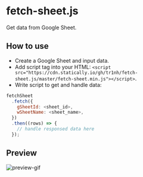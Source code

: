 # fetch-sheet.js

Get data from Google Sheet.

## How to use

- Create a Google Sheet and input data.
- Add script tag into your HTML: `<script src="https://cdn.statically.io/gh/tr1nh/fetch-sheet.js/master/fetch-sheet.min.js"></script>`.
- Write script to get and handle data:

```javascript
fetchSheet
  .fetch({
    gSheetId: <sheet_id>,
    wSheetName: <sheet_name>,
  })
  .then((rows) => {
    // handle responsed data here
  });
```

## Preview

![preview-gif](./preview.gif)
